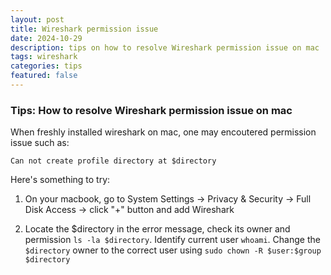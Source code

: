 ```yaml
---
layout: post
title: Wireshark permission issue
date: 2024-10-29
description: tips on how to resolve Wireshark permission issue on mac
tags: wireshark
categories: tips
featured: false
---
```

### Tips: How to resolve Wireshark permission issue on mac

When freshly installed wireshark on mac, one may encoutered permission issue such as:

 ```
 Can not create profile directory at $directory
 ```

 Here's something to try:

1. On your macbook, go to System Settings -> Privacy & Security -> Full Disk Access -> click "+" button and add Wireshark
   
2. Locate the $directory in the error message, check its owner and permission `ls -la $directory`. Identify current user `whoami`. Change the `$directory` owner to the correct user using `sudo chown -R $user:$group $directory`

